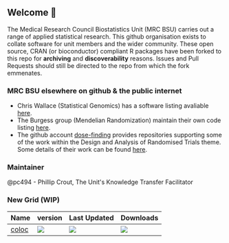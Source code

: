 ## Welcome 👋

The Medical Research Council Biostatistics Unit (MRC BSU) carries out a range of applied statistical research. This github organisation exists to collate software for unit members and the wider community. These open source, CRAN (or bioconductor) compliant R packages have been forked to this repo for **archiving** and **discoverability** reasons. Issues and Pull Requests should still be directed to the repo from which the fork emmenates.

### MRC BSU elsewhere on github & the public internet

- Chris Wallace (Statistical Genomics) has a software listing avaliable [here](https://chr1swallace.github.io/code/).
- The Burgess group (Mendelian Randomization) maintain their own code listing [here](https://mendelianrandomization.com/index.php/software-code).
- The github account [dose-finding](https://github.com/dose-finding) provides repositories supporting some of the work within the Design and Analysis of Randomised Trials theme. Some details of their work can be found [here](https://www.mrc-bsu.cam.ac.uk/research-and-development/dart-design-and-analysis-of-randomised-trials/).

### Maintainer
@pc494 - Phillip Crout, The Unit's Knowledge Transfer Facilitator

### New Grid (WIP)

| Name | version | Last Updated | Downloads
-------|---------|--------------|----------
| [coloc](https://cran.r-project.org/package=coloc) | ![](https://www.r-pkg.org/badges/version/coloc) | ![](https://www.r-pkg.org/badges/ago/coloc) | ![](https://cranlogs.r-pkg.org/badges/coloc)

<!--

**Here are some ideas to get you started:**

🙋‍♀️ A short introduction - what is your organization all about?
🌈 Contribution guidelines - how can the community get involved?
👩‍💻 Useful resources - where can the community find your docs? Is there anything else the community should know?
🍿 Fun facts - what does your team eat for breakfast?
🧙 Remember, you can do mighty things with the power of [Markdown](https://docs.github.com/github/writing-on-github/getting-started-with-writing-and-formatting-on-github/basic-writing-and-formatting-syntax)
-->

